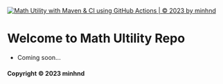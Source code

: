 [![Math Utility with Maven & CI using GitHub Actions | © 2023 by minhnd](https://github.com/MTT18/math-util-mvn/actions/workflows/math-util-ci.yml/badge.svg)](https://github.com/MTT18/math-util-mvn/actions/workflows/math-util-ci.yml)

# Welcome to Math Ultility Repo

* Coming soon...

#### Copyright &#169; 2023 minhnd